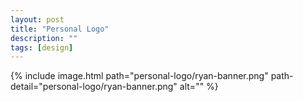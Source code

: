 ```yaml
---
layout: post
title: "Personal Logo"
description: ""
tags: [design]
---
```


{% include image.html path="personal-logo/ryan-banner.png" path-detail="personal-logo/ryan-banner.png" alt="" %}
